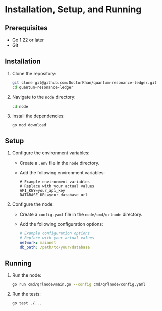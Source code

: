 # Installation, Setup, and Running

## Prerequisites

- Go 1.22 or later
- Git

## Installation

1.  Clone the repository:

    ```bash
    git clone git@github.com:DoctorKhan/quantum-resonance-ledger.git
    cd quantum-resonance-ledger
    ```

2.  Navigate to the `node` directory:

    ```bash
    cd node
    ```

3.  Install the dependencies:

    ```bash
    go mod download
    ```

## Setup

1.  Configure the environment variables:

    -   Create a `.env` file in the `node` directory.
    -   Add the following environment variables:

        ```
        # Example environment variables
        # Replace with your actual values
        API_KEY=your_api_key
        DATABASE_URL=your_database_url
        ```

2.  Configure the node:

    -   Create a `config.yaml` file in the `node/cmd/qrlnode` directory.
    -   Add the following configuration options:

        ```yaml
        # Example configuration options
        # Replace with your actual values
        network: mainnet
        db_path: /path/to/your/database
        ```

## Running

1.  Run the node:

    ```bash
    go run cmd/qrlnode/main.go --config cmd/qrlnode/config.yaml
    ```

2.  Run the tests:

    ```bash
    go test ./...
